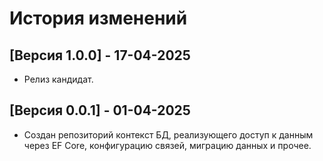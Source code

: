 # История изменений

## [Версия 1.0.0] - 17-04-2025
- Релиз кандидат.

## [Версия 0.0.1] - 01-04-2025
- Создан репозиторий контекст БД, реализующего доступ к данным через EF Core, конфигурацию связей, миграцию данных и прочее.